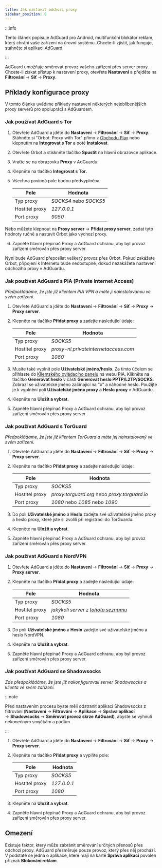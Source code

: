 ```yaml
---
title: Jak nastavit odchozí proxy
sidebar_position: 8
---
```


:::info

Tento článek popisuje AdGuard pro Android, multifunkční blokátor reklam, který chrání vaše zařízení na úrovni systému. Chcete-li zjistit, jak funguje, [stáhněte si aplikaci AdGuard](https://adguard.com/download.html?auto=true)

:::

AdGuard umožňuje směrovat provoz vašeho zařízení přes server proxy. Chcete-li získat přístup k nastavení proxy, otevřete **Nastavení** a přejděte na **Filtrování** → **Síť** → **Proxy**.

## Příklady konfigurace proxy

V tomto článku uvádíme příklady nastavení některých nejoblíbenějších proxy serverů pro spolupráci s AdGuardem.

### Jak používat AdGuard s Tor

1. Otevřete AdGuard a jděte do **Nastavení** → **Filtrování** → **Síť** → **Proxy**. Stáhněte si "Orbot: Proxy with Tor" přímo z [Obchodu Play](https://play.google.com/store/apps/details?id=org.torproject.android&noprocess) nebo klepnutím na **Integrovat s Tor** a poté **Instalovat**.

2. Otevřete Orbot a stiskněte tlačítko **Spustit** na hlavní obrazovce aplikace.

3. Vraťte se na obrazovku **Proxy** v AdGuardu.

4. Klepněte na tlačítko **Integrovat s Tor**.

5. Všechna povinná pole budou předvyplněna:

    | Pole           | Hodnota                |
    | -------------- | ---------------------- |
    | Typ proxy      | *SOCKS4* nebo *SOCKS5* |
    | Hostitel proxy | *127.0.0.1*            |
    | Port proxy     | *9050*                 |

Nebo můžete klepnout na **Proxy server** → **Přidat proxy server**, zadat tyto hodnoty ručně a nastavit Orbot jako výchozí proxy.

6. Zapněte hlavní přepínač Proxy a AdGuard ochranu, aby byl provoz zařízení směrován přes proxy server.

Nyní bude AdGuard přeposílat veškerý provoz přes Orbot. Pokud zakážete Orbot, připojení k Internetu bude nedostupné, dokud nezakážete nastavení odchozího proxy v AdGuardu.

### Jak používat AdGuard s PIA (Private Internet Access)

*Předpokládáme, že jste již klientem PIA VPN a máte ji nainstalovanou ve svém zařízení.*

1. Otevřete AdGuard a jděte do **Nastavení** → **Filtrování** → **Síť** → **Proxy** → **Proxy server**.

2. Klepněte na tlačítko **Přidat proxy** a zadejte následující údaje:

    | Pole           | Hodnota                              |
    | -------------- | ------------------------------------ |
    | Typ proxy      | *SOCKS5*                             |
    | Hostitel proxy | *proxy-nl.privateinternetaccess.com* |
    | Port proxy     | *1080*                               |

3. Musíte také vyplnit pole **Uživatelské jméno/heslo**. Za tímto účelem se přihlaste do [Klientského ovládacího panelu](https://www.privateinternetaccess.com/pages/client-sign-in) na webu PIA. Klikněte na tlačítko **Generovat heslo** v části **Generovat heslo PPTP/L2TP/SOCKS**. Zobrazí se uživatelské jméno začínající na "x" a náhodné heslo. Použijte je k vyplnění polí **Uživatelské jméno proxy** a **Heslo proxy** v AdGuardu.

4. Klepněte na **Uložit a vybrat**.

5. Zapněte hlavní přepínač Proxy a AdGuard ochranu, aby byl provoz zařízení směrován přes proxy server.

### Jak používat AdGuard s TorGuard

*Předpokládáme, že jste již klientem TorGuard a máte jej nainstalovaný ve svém zařízení.*

1. Otevřete AdGuard a jděte do **Nastavení** → **Filtrování** → **Síť** → **Proxy** → **Proxy server**.

2. Klepněte na tlačítko **Přidat proxy** a zadejte následující údaje:

    | Pole           | Hodnota                                       |
    | -------------- | --------------------------------------------- |
    | Typ proxy      | *SOCKS5*                                      |
    | Hostitel proxy | *proxy.torguard.org* nebo *proxy.torguard.io* |
    | Port proxy     | *1080* nebo *1085* nebo *1090*                |

3. Do polí **Uživatelské jméno** a **Heslo** zadejte své uživatelské jméno proxy a heslo proxy, které jste si zvolili při registraci do TorGuardu.

4. Klepněte na **Uložit a vybrat**.

5. Zapněte hlavní přepínač Proxy a AdGuard ochranu, aby byl provoz zařízení směrován přes proxy server.

### Jak používat AdGuard s NordVPN

1. Otevřete AdGuard a jděte do **Nastavení** → **Filtrování** → **Síť** → **Proxy** → **Proxy server**.

2. Klepněte na tlačítko **Přidat proxy** a zadejte následující údaje:

    | Pole           | Hodnota                                                                               |
    | -------------- | ------------------------------------------------------------------------------------- |
    | Typ proxy      | *SOCKS5*                                                                              |
    | Hostitel proxy | *jakýkoli server z [tohoto seznamu](https://support.nordvpn.com/Connectivity/Proxy/)* |
    | Port proxy     | *1080*                                                                                |

3. Do polí **Uživatelské jméno** a **Heslo** zadejte své uživatelské jméno a heslo NordVPN.

4. Klepněte na **Uložit a vybrat**.

5. Zapněte hlavní přepínač Proxy a AdGuard ochranu, aby byl provoz zařízení směrován přes proxy server.

### Jak používat AdGuard se Shadowsocks

*Zde předpokládáme, že jste již nakonfigurovali server Shadowsocks a klienta ve svém zařízení.*

:::note

Před nastavením procesu byste měli odstranit aplikaci Shadowsocks z filtrování (**Nastavení** → **Filtrování** → **Aplikace** → **Správa aplikací** → **Shadowsocks** → **Směrovat provoz skrze AdGuard**), abyste se vyhnuli nekonečným smyčkám a pádům.

:::

1. Otevřete AdGuard a jděte do **Nastavení** → **Filtrování** → **Síť** → **Proxy** → **Proxy server**.

2. Klepněte na tlačítko **Přidat proxy** a vyplňte pole:

    | Pole           | Hodnota     |
    | -------------- | ----------- |
    | Typ proxy      | *SOCKS5*    |
    | Hostitel proxy | *127.0.0.1* |
    | Port proxy     | *1080*      |

3. Klepněte na **Uložit a vybrat**.

4. Zapněte hlavní přepínač Proxy a AdGuard ochranu, aby byl provoz zařízení směrován přes proxy server.

## Omezení

Existuje faktor, který může zabránit směrování určitých přenosů přes odchozí proxy. AdGuard přesměruje pouze provoz, který přes něj prochází. V podstatě se jedná o aplikace, které mají na kartě **Správa aplikací** povolen příznak **Blokování reklam**.